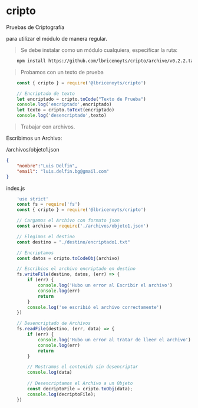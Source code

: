 # cripto
Pruebas de Criptografía

para utilizar el módulo de manera regular.

> Se debe instalar como un módulo cualquiera, especificar la ruta: <ruta-completa> 

```bash
    npm install https://github.com/lbricenoyts/cripto/archive/v0.2.2.tar.gz
```

> Probamos con un texto de prueba
```javascript
    const { cripto } = require('@lbricenoyts/cripto')

    // Encriptado de texto 
    let encriptado = cripto.toCode("Texto de Prueba")
    console.log('encriptado',encriptado)
    let texto = cripto.toText(encriptado)
    console.log('desencriptado',texto)

```

> Trabajar con archivos.

Escribimos un Archivo:

/archivos/objeto1.json
```json
{
    "nombre":"Luis Delfin",
    "email": "luis.delfin.bg@gmail.com"
}
```

index.js
```javascript
    'use strict'
    const fs = require('fs')
    const { cripto } = require('@lbricenoyts/cripto')

    // Cargamos el Archivo con formato json
    const archivo = require('./archivos/objeto1.json')

    // Elegimos el destino
    const destino = "./destino/encriptado1.txt"

    // Encriptamos
    const datos = cripto.toCodeObj(archivo)

    // Escribios el archivo encriptado en destino
    fs.writeFile(destino, datos, (err) => {
        if (err) {
            console.log('Hubo un error al Escribir el archivo')
            console.log(err)
            return
        }
        console.log('se escribió el archivo correctamente')
    })

    // Desencriptado de Archivos
    fs.readFile(destino, (err, data) => {
        if (err) {
            console.log('Hubo un error al tratar de lleer el archivo')
            console.log(err)
            return
        }

        // Mostramos el contenido sin desencriptar
        console.log(data)
        
        // Desencriptamos el Archivo a un Objeto
        const decriptoFile = cripto.toObj(data);
        console.log(decriptoFile);
    })
```

